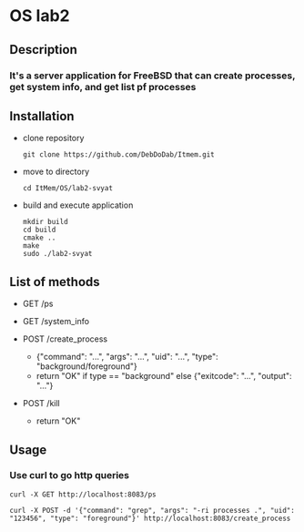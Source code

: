 # OS lab2 

## Description

### It's a server application for FreeBSD that can create processes, get system info, and get list pf processes

## Installation

* clone repository
  ```
  git clone https://github.com/DebDoDab/Itmem.git
  ```
* move to directory
  ```
  cd ItMem/OS/lab2-svyat
  ```
* build and execute application
  ```
  mkdir build
  cd build
  cmake ..
  make
  sudo ./lab2-svyat
  ```
  
## List of methods

* GET /ps
  
* GET /system_info
  
* POST /create_process
    * {"command": "...", "args": "...", "uid": "...", "type": "background/foreground"}
    * return "OK" if type == "background" else {"exitcode": "...", "output": "..."}
  
* POST /kill
  	* return "OK"

## Usage

### Use curl to go http queries

```
curl -X GET http://localhost:8083/ps
```

```
curl -X POST -d '{"command": "grep", "args": "-ri processes .", "uid": "123456", "type": "foreground"}' http://localhost:8083/create_process
```
      

